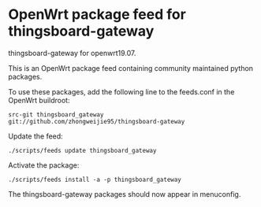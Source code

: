 # OpenWrt package feed for thingsboard-gateway
thingsboard-gateway for openwrt19.07.

This is an OpenWrt package feed containing community maintained python packages.

To use these packages, add the following line to the feeds.conf in the OpenWrt buildroot:



    src-git thingsboard_gateway git://github.com/zhongweijie95/thingsboard-gateway


Update the feed:


    ./scripts/feeds update thingsboard_gateway 


Activate the package:


    ./scripts/feeds install -a -p thingsboard_gateway


The thingsboard-gateway packages should now appear in menuconfig.
